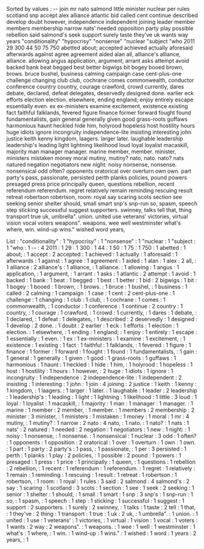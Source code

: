 Sorted by values :
-- join mr nato salmond little minister nuclear per rules scotland snp accept alex alliance atlantic bid called cent continue described develop doubt however, independence independent joining leader member members membership narrow nats' needed opposition party play possible rebellion said salmond's seek support surely taste they've uk wants way years "conditionality" "hypocrisy" "nonsense" "nuclear "subject "who 2011 29 300 44 50 75 750 abetted about; accepted achieved actually aforesaid afterwards against agree agreement aided alan all, alliance's alliance, alliance. allowing angus application, argument, arrant asks attempt avoid backed bank beat begged best better bigwigs bit bogey booed brown, brows. bruce bushel, business calming campaign case cent-plus-one challenge changing club club, cochrane comes commonwealth, conductor conference country country, courage crawford, crowd currently, dares debate, declared, defeat delegates, deservedly designed done. earlier eck efforts election election. elsewhere, ending england; enjoy entirely escape essentially even. ex ex-ministers examine excitement, existence existing fact faithful falklands, fevered figure finance former forward fought found fundamentalists, gain general generally given good grass-roots guffaws harmonious haunt heckled hide him, holyrood hopeless host hostility hours huge idiots ignore incongruity independence-lite insisting interesting john justice keith kenny kingdom, laagers. larger later. laughable leadership leadership's leading light lightning likelihood loud loyal loyalist macaskill, majority man manager manager. marine member, member. minister, ministers mistaken money moral mutiny, mutiny? nato, nato. nato? nats natured negation negotiators new night: noisy nonsense, nonsense. nonsensical odd often? opponents oratorical over overturn own own. part party's pass, passionate, persisted perth planks policies, pound powers presaged press price principally queen, questions rebellion, recent referendum referendum. regret relatively remain reminding rescuing result retreat robertson robertson, room: royal say scaring scots section see seeking senior shelter should, small smart snp's snp-run so, spasm, speech step sticking successful suggest supporters. swinney, talks tell that, thing transport true uk, umbrella". union. united use veterans' victories, virtual vision vocal voters weapons". weapons. wee well westminster what's where, win. wind-up wins." wished word years, 

List :
"conditionality" : 1
"hypocrisy" : 1
"nonsense" : 1
"nuclear : 1
"subject : 1
"who : 1
-- : 4
2011 : 1
29 : 1
300 : 1
44 : 1
50 : 1
75 : 1
750 : 1
abetted : 1
about; : 1
accept : 2
accepted : 1
achieved : 1
actually : 1
aforesaid : 1
afterwards : 1
against : 1
agree : 1
agreement : 1
aided : 1
alan : 1
alex : 2
all, : 1
alliance : 2
alliance's : 1
alliance, : 1
alliance. : 1
allowing : 1
angus : 1
application, : 1
argument, : 1
arrant : 1
asks : 1
atlantic : 2
attempt : 1
avoid : 1
backed : 1
bank : 1
beat : 1
begged : 1
best : 1
better : 1
bid : 2
bigwigs : 1
bit : 1
bogey : 1
booed : 1
brown, : 1
brows. : 1
bruce : 1
bushel, : 1
business : 1
called : 2
calming : 1
campaign : 1
case : 1
cent : 2
cent-plus-one : 1
challenge : 1
changing : 1
club : 1
club, : 1
cochrane : 1
comes : 1
commonwealth, : 1
conductor : 1
conference : 1
continue : 2
country : 1
country, : 1
courage : 1
crawford, : 1
crowd : 1
currently, : 1
dares : 1
debate, : 1
declared, : 1
defeat : 1
delegates, : 1
described : 2
deservedly : 1
designed : 1
develop : 2
done. : 1
doubt : 2
earlier : 1
eck : 1
efforts : 1
election : 1
election. : 1
elsewhere, : 1
ending : 1
england; : 1
enjoy : 1
entirely : 1
escape : 1
essentially : 1
even. : 1
ex : 1
ex-ministers : 1
examine : 1
excitement, : 1
existence : 1
existing : 1
fact : 1
faithful : 1
falklands, : 1
fevered : 1
figure : 1
finance : 1
former : 1
forward : 1
fought : 1
found : 1
fundamentalists, : 1
gain : 1
general : 1
generally : 1
given : 1
good : 1
grass-roots : 1
guffaws : 1
harmonious : 1
haunt : 1
heckled : 1
hide : 1
him, : 1
holyrood : 1
hopeless : 1
host : 1
hostility : 1
hours : 1
however, : 2
huge : 1
idiots : 1
ignore : 1
incongruity : 1
independence : 2
independence-lite : 1
independent : 2
insisting : 1
interesting : 1
john : 1
join : 4
joining : 2
justice : 1
keith : 1
kenny : 1
kingdom, : 1
laagers. : 1
larger : 1
later. : 1
laughable : 1
leader : 2
leadership : 1
leadership's : 1
leading : 1
light : 1
lightning : 1
likelihood : 1
little : 3
loud : 1
loyal : 1
loyalist : 1
macaskill, : 1
majority : 1
man : 1
manager : 1
manager. : 1
marine : 1
member : 2
member, : 1
member. : 1
members : 2
membership : 2
minister : 3
minister, : 1
ministers : 1
mistaken : 1
money : 1
moral : 1
mr : 4
mutiny, : 1
mutiny? : 1
narrow : 2
nato : 4
nato, : 1
nato. : 1
nato? : 1
nats : 1
nats' : 2
natured : 1
needed : 2
negation : 1
negotiators : 1
new : 1
night: : 1
noisy : 1
nonsense, : 1
nonsense. : 1
nonsensical : 1
nuclear : 3
odd : 1
often? : 1
opponents : 1
opposition : 2
oratorical : 1
over : 1
overturn : 1
own : 1
own. : 1
part : 1
party : 2
party's : 1
pass, : 1
passionate, : 1
per : 3
persisted : 1
perth : 1
planks : 1
play : 2
policies, : 1
possible : 2
pound : 1
powers : 1
presaged : 1
press : 1
price : 1
principally : 1
queen, : 1
questions : 1
rebellion : 2
rebellion, : 1
recent : 1
referendum : 1
referendum. : 1
regret : 1
relatively : 1
remain : 1
reminding : 1
rescuing : 1
result : 1
retreat : 1
robertson : 1
robertson, : 1
room: : 1
royal : 1
rules : 3
said : 2
salmond : 4
salmond's : 2
say : 1
scaring : 1
scotland : 3
scots : 1
section : 1
see : 1
seek : 2
seeking : 1
senior : 1
shelter : 1
should, : 1
small : 1
smart : 1
snp : 3
snp's : 1
snp-run : 1
so, : 1
spasm, : 1
speech : 1
step : 1
sticking : 1
successful : 1
suggest : 1
support : 2
supporters. : 1
surely : 2
swinney, : 1
talks : 1
taste : 2
tell : 1
that, : 1
they've : 2
thing : 1
transport : 1
true : 1
uk : 2
uk, : 1
umbrella". : 1
union. : 1
united : 1
use : 1
veterans' : 1
victories, : 1
virtual : 1
vision : 1
vocal : 1
voters : 1
wants : 2
way : 2
weapons". : 1
weapons. : 1
wee : 1
well : 1
westminster : 1
what's : 1
where, : 1
win. : 1
wind-up : 1
wins." : 1
wished : 1
word : 1
years : 2
years, : 1
